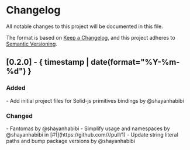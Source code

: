 
# Changelog

All notable changes to this project will be documented in this file.

The format is based on [Keep a Changelog](https://keepachangelog.com/en/1.0.0/),
and this project adheres to [Semantic Versioning](https://semver.org/spec/v2.0.0.html).

## [0.2.0] - { timestamp | date(format="%Y-%m-%d") }

<h3>Added</h3>
- Add initial project files for Solid-js primitives bindings  by @shayanhabibi

<h3>Changed</h3>
- Fantomas  by @shayanhabibi
- Simplify usage and namespaces  by @shayanhabibi in [#1](https://github.com///pull/1)
- Update string literal paths and bump package versions  by @shayanhabibi

<!-- generated by git-cliff -->
<!-- using Partas Fake.Tools.GitCliff -->
